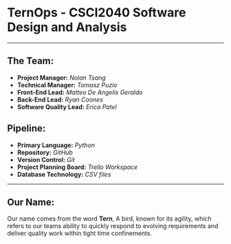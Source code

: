 # TernOps - CSCI2040 Software Design and Analysis

***

## The Team:
 - **Project Manager:**  *Nolan Tsang*
 - **Technical Manager:** *Tomasz Puzio*
 - **Front-End Lead:** *Matteo De Angelis Geraldo*
 - **Back-End Lead:** *Ryan Coones*
 - **Software Quality Lead:** *Erica Patel*

## Pipeline:
 - **Primary Language:** *Python*
 - **Repository:** *GitHub*
 - **Version Control:** *Git*
 - **Project Planning Board:** *Trello Workspace*
 - **Database Technology:** *CSV files*

***

## Our Name:
Our name comes from the word **Tern**, A bird, known for its agility,
which refers to our teams ability to quickly respond to evolving
requirements and deliver quality work within tight time confinements.


